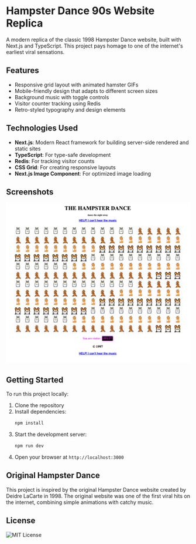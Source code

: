 # Hampster Dance 90s Website Replica

A modern replica of the classic 1998 Hampster Dance website, built with Next.js and TypeScript.
This project pays homage to one of the internet's earliest viral sensations.

## Features

- Responsive grid layout with animated hamster GIFs
- Mobile-friendly design that adapts to different screen sizes
- Background music with toggle controls
- Visitor counter tracking using Redis
- Retro-styled typography and design elements

## Technologies Used

- **Next.js**: Modern React framework for building server-side rendered and static sites
- **TypeScript**: For type-safe development
- **Redis**: For tracking visitor counts
- **CSS Grid**: For creating responsive layouts
- **Next.js Image Component**: For optimized image loading

## Screenshots

![Desktop Screenshot](/public/screenshot.png)

## Getting Started

To run this project locally:

1. Clone the repository
2. Install dependencies:
   ```bash
   npm install
   ```
3. Start the development server:
   ```bash
   npm run dev
   ```
4. Open your browser at `http://localhost:3000`

## Original Hampster Dance

This project is inspired by the original Hampster Dance website created by Deidre LaCarte in 1998.
The original website was one of the first viral hits on the internet, combining simple animations with catchy music.

## License

![MIT License](https://img.shields.io/badge/License-MIT-blue.svg)
